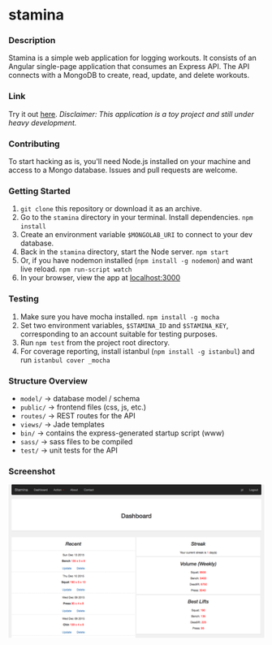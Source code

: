 # stamina

### Description
Stamina is a simple web application for logging workouts. It consists of an Angular single-page application that consumes an Express API. The API connects with a MongoDB to create, read, update, and delete workouts.

### Link
Try it out [here](http://stamina-logger.herokuapp.com). *Disclaimer: This application is a toy project and still under heavy development.*

### Contributing
To start hacking as is, you'll need Node.js installed on your machine and access to a Mongo database. Issues and pull requests are welcome.

### Getting Started
1. `git clone` this repository or download it as an archive.
2. Go to the `stamina` directory in your terminal. Install dependencies. `npm install`
3. Create an environment variable `$MONGOLAB_URI` to connect to your dev database.
4. Back in the `stamina` directory, start the Node server. `npm start`
5. Or, if you have nodemon installed (`npm install -g nodemon`) and want live reload. `npm run-script watch`
6. In your browser, view the app at [localhost:3000](http://localhost:3000)

### Testing
1. Make sure you have mocha installed. `npm install -g mocha`
2. Set two environment variables, `$STAMINA_ID` and `$STAMINA_KEY`, corresponding to an account suitable for testing purposes.
3. Run `npm test` from the project root directory.
4. For coverage reporting, install istanbul (`npm install -g istanbul`) and run `istanbul cover _mocha`

### Structure Overview
* `model/` -> database model / schema
* `public/` -> frontend files (css, js, etc.)
* `routes/` -> REST routes for the API
* `views/` -> Jade templates
* `bin/` -> contains the express-generated startup script (www)
* `sass/` -> sass files to be compiled
* `test/` -> unit tests for the API

### Screenshot
![View](screenshot.png?raw=true)
